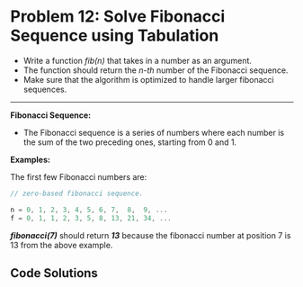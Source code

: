 # Problem 12: Solve Fibonacci Sequence using Tabulation

- Write a function _fib(n)_ that takes in a number as an argument.
- The function should return the _n-th_ number of the Fibonacci sequence.
- Make sure that the algorithm is optimized to handle larger fibonacci sequences.

---

**Fibonacci Sequence:**

- The Fibonacci sequence is a series of numbers where each number is the sum of the two preceding ones, starting from 0 and 1.

**Examples:**

The first few Fibonacci numbers are:

```javascript
// zero-based fibonacci sequence.

n = 0, 1, 2, 3, 4, 5, 6, 7,  8,  9, ...
f = 0, 1, 1, 2, 3, 5, 8, 13, 21, 34, ...
```

**_fibonacci(7)_** should return **_13_** because the fibonacci number at position 7 is 13 from the above example.

## Code Solutions

